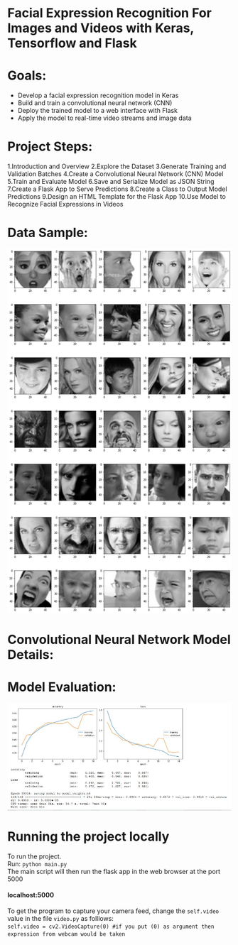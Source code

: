 # Facial Expression Recognition For Images and Videos with Keras, Tensorflow and Flask

Goals:
======
* Develop a facial expression recognition model in Keras
* Build and train a convolutional neural network (CNN)
* Deploy the trained model to a web interface with Flask
* Apply the model to real-time video streams and image data

Project Steps:
======
1.Introduction and Overview
2.Explore the Dataset
3.Generate Training and Validation Batches
4.Create a Convolutional Neural Network (CNN) Model
5.Train and Evaluate Model
6.Save and Serialize Model as JSON String
7.Create a Flask App to Serve Predictions
8.Create a Class to Output Model Predictions
9.Design an HTML Template for the Flask App
10.Use Model to Recognize Facial Expressions in Videos

Data Sample:
=====

![Data Sample](/read-me-img/facial-express-data-example.png)

Convolutional Neural Network Model Details:
========


Model Evaluation:
====
![accuracy of training and validation](/read-me-img/training-evaluation.jpg)


Running the project locally
======

To run the project.<br>
Run:
```python main.py``` <br>
The main script will then run the flask app in the web browser at the port 5000 <br>
#### localhost:5000

To get the program to capture your camera feed, change the ```self.video``` value in the file ```video.py``` as folllows: <br>
```self.video = cv2.VideoCapture(0) #if you put (0) as argument then expression from webcam would be taken```
